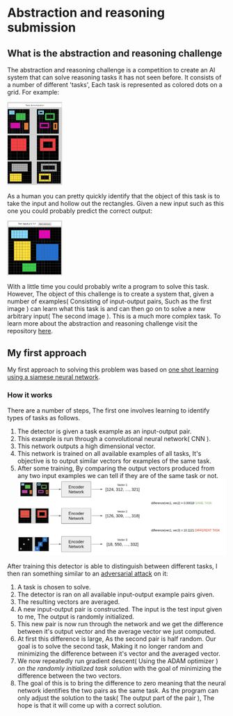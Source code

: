 # Abstraction and reasoning submission
## What is the abstraction and reasoning challenge
The abstraction and reasoning challenge is a competition to create an AI system that can solve reasoning tasks it has not seen before.
It consists of a number of different 'tasks', Each task is represented as colored dots on a grid. For example:

<img src="https://github.com/HarveyBrezinaConniffe/ARC/blob/master/images/demo.png" width="25%"></img>

As a human you can pretty quickly identify that the object of this task is to take the input and hollow out the rectangles. Given a new input such as this one you could probably predict the correct output:

<img src="https://github.com/HarveyBrezinaConniffe/ARC/blob/master/images/input.png" width="25%"></img>

With a little time you could probably write a program to solve this task. However, The object of this challenge is to create a system that, given a number of examples( Consisting of input-output pairs, Such as the first image ) can learn what this task is and can then go on to solve a new arbitrary input( The second image ). This is a much more complex task.
To learn more about the abstraction and reasoning challenge visit the repository [here](https://github.com/fchollet/ARC).

## My first approach
My first approach to solving this problem was based on [one shot learning using a siamese neural network](https://towardsdatascience.com/one-shot-learning-with-siamese-networks-using-keras-17f34e75bb3d).

### How it works
There are a number of steps, The first one involves learning to identify types of tasks as follows.
1. The detector is given a task example as an input-output pair.
2. This example is run through a convolutional neural network( CNN ).
3. This network outputs a high dimensional vector.
4. This network is trained on all available examples of all tasks, It's objective is to output similar vectors for examples of the same task.
5. After some training, By comparing the output vectors produced from any two input examples we can tell if they are of the same task or not.
![Diagram 1](https://github.com/HarveyBrezinaConniffe/ARC/blob/master/images/diag1.png)

After training this detector is able to distinguish between different tasks, I then ran something similar to an [adversarial attack](https://openai.com/blog/adversarial-example-research/) on it:
1. A task is chosen to solve.
2. The detector is ran on all available input-output example pairs given.
3. The resulting vectors are averaged.
4. A new input-output pair is constructed. The input is the test input given to me, The output is randomly initialized.
5. This new pair is now run through the network and we get the difference between it's output vector and the average vector we just computed.
6. At first this difference is large, As the second pair is half random. Our goal is to solve the second task, Making it no longer random and minimizing the difference between it's vector and the averaged vector.
7. We now repeatedly run gradient descent( Using the ADAM optimizer ) *on the randomly initialized task solution* with the goal of minimizing the difference between the two vectors.
8. The goal of this is to bring the difference to zero meaning that the neural network identifies the two pairs as the same task. As the program can only adjust the solution to the task( The output part of the pair ), The hope is that it will come up with a correct solution.
